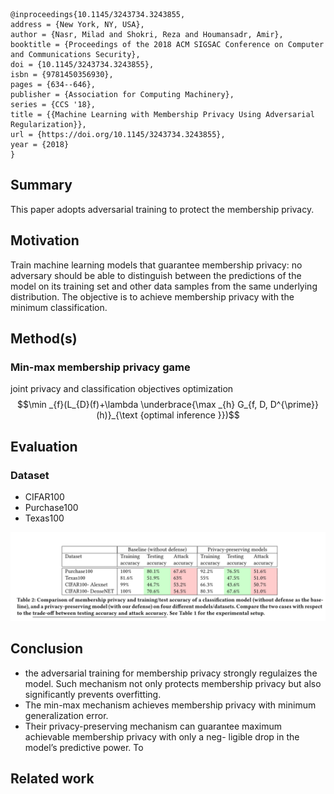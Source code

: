```
@inproceedings{10.1145/3243734.3243855,
address = {New York, NY, USA},
author = {Nasr, Milad and Shokri, Reza and Houmansadr, Amir},
booktitle = {Proceedings of the 2018 ACM SIGSAC Conference on Computer and Communications Security},
doi = {10.1145/3243734.3243855},
isbn = {9781450356930},
pages = {634--646},
publisher = {Association for Computing Machinery},
series = {CCS '18},
title = {{Machine Learning with Membership Privacy Using Adversarial Regularization}},
url = {https://doi.org/10.1145/3243734.3243855},
year = {2018}
}
```
## Summary
This paper adopts adversarial training to protect the membership privacy.
## Motivation
Train machine learning models that guarantee membership privacy: no adversary should be able to distinguish between the predictions of the model on its training set and other data samples from the same underlying distribution. 
The objective is to achieve membership privacy with the minimum classification.
## Method(s)
### Min-max membership privacy game
joint privacy and classification objectives optimization
$$\min _{f}(L_{D}(f)+\lambda \underbrace{\max _{h} G_{f, D, D^{\prime}}(h)}_{\text {optimal inference }})$$
## Evaluation
### Dataset
- CIFAR100
- Purchase100
- Texas100

![](../pics/tab2_10114532437343243855.png)
## Conclusion
- the adversarial training for membership privacy strongly regulaizes the model. Such mechanism not only protects membership privacy but also significantly prevents overfitting.
- The min-max mechanism achieves membership privacy with minimum generalization error.
- Their privacy-preserving mechanism can guarantee maximum achievable membership privacy with only a neg- ligible drop in the model’s predictive power. To
## Related work
